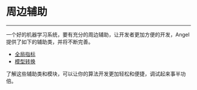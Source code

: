 # 周边辅助

---

一个好的机器学习系统，要有充分的周边辅助，让开发者更加方便的开发，Angel提供了如下的辅助类，并将不断完善。


* [全局指标](./assistant/GlobalMetrics.md)
* [模型转换](./assistant/ModelConverter.md)

了解这些辅助类和模块，可以让你的算法开发更加轻松和便捷，调试起来事半功倍。